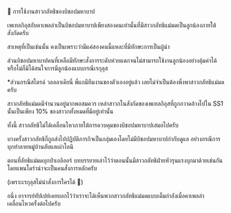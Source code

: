 📌 การใช้งานสาวกลัทธิของบิชอปมหาบาป

เพเทลกิอุสกับคาเพลล่าเป็นบิชอปมหาบาปเพียงสองคนเท่านั้นที่มีสาวกลัทธิแม่มดเป็นลูกน้องภายใต้สังกัดครับ

สาเหตุที่เป็นเช่นนั้น คงเป็นเพราะว่ามีแค่สองคนนี้แหละที่มีทักษะการเป็นผู้นำ

ส่วนบิชอปมหาบาปคนที่เหลือมีทักษะสั่งการระดับห่วยแตกจนไม่สามารถใช้งานลูกน้องอย่างคุ้มค่าได้ หรือไม่ก็มิได้สนใจการมีลูกน้องแบบกรณีเรกุลุส

*ส่วนกรณีสไตรด์ วอลลาเคียนี่ พี่แกมีทีมงานของตัวเองอยู่แล้ว เลยไม่จำเป็นต้องพึ่งพาสาวกลัทธิแม่มดครับ

สาวกลัทธิแม่มดมีจำนวนอยู่มากพอสมควร เหล่าสาวกในสังกัดของเพเทลกิอุสที่ถูกกวาดล้างไปใน SS1 นั้นเป็นเพียง 10% ของสาวกทั้งหมดที่มีอยู่เท่านั้น

ทั้งนี้ สาวกลัทธิไม่ได้เคลื่อนไหวภายใต้การควบคุมของบิชอปมหาบาปเสมอไปครับ

บางครั้งสาวกลัทธิก็ถูกส่งไปปฏิบัติภารกิจเป็นกลุ่มเองโดยไม่มีบิชอปมหาบาปกำกับดูแล อย่างกรณีการบุกทำลายหมู่บ้านลับแลเผ่าโอนิ

ตอนที่ลัทธิแม่มดบุกป่าเอลิออร์ บทบรรยายเล่าไว้ว่าตอนนั้นมีสาวกลัทธิฝ่ายหัวรุนแรงบุกมาด้วยเช่นกัน โดยแพนโดร่าน่าจะเป็นคนสั่งการหลักครับ

(เพราะเรกุลุสไม่น่าสั่งการใครได้ 🤣)

อนึ่ง อาจารย์ทัปเปย์เคยบอกไว้ว่าเราจะได้เห็นพวกสาวกลัทธิแม่มดแบบเต็มกำลังเมื่อคาเพลล่าเคลื่อนไหวครั้งต่อไปครับ
